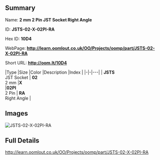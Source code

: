 

## Summary
 
Name: __2 mm 2 Pin JST Socket Right Angle__

ID: __JSTS-02-X-02PI-RA__

Hex ID: __10D4__

WebPage: __http://learn.oomlout.co.uk/OO/Projects/oomp/part/JSTS-02-X-02PI-RA__

Short URL: __http://oom.lt/10D4__


|Type   |Size   |Color   |Description   |Index   |
|-|-|---|
| __JSTS__ <br>JST Socket  | __02__<br>2 mm   |__X__<br>    |__02PI__<br>2 Pin    | __RA__<br> Right Angle |


## Images
![JSTS-02-X-02PI-RA](http://oomlout.com/oomp-gen/parts/JSTS-02-X-02PI-RA/JSTS-02-X-02PI-RA_420.jpg)

## Full Details

 http://learn.oomlout.co.uk/OO/Projects/oomp/part/JSTS-02-X-02PI-RA

